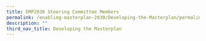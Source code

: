 ```yaml
---
title: EMP2030 Steering Committee Members
permalink: /enabling-masterplan-2030/Developing-the-Masterplan/permalink
description: ""
third_nav_title: Developing the Masterplan
---
```

